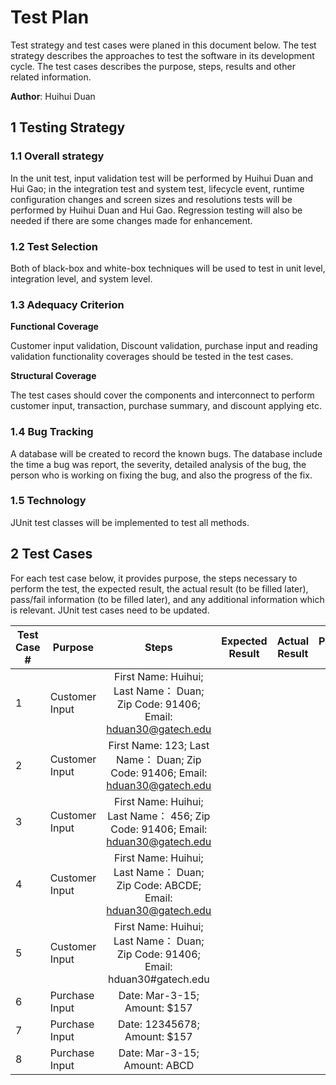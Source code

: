 # Test Plan

Test strategy and test cases were planed in this document below. The test strategy describes the approaches to test the software in its development cycle. The test cases describes the purpose, steps, results and other related information. 

**Author**: Huihui Duan

## 1 Testing Strategy

### 1.1 Overall strategy

In the unit test, input validation test will be performed by Huihui Duan and Hui Gao; in the integration test and system test, lifecycle event, runtime configuration changes and screen sizes and resolutions tests will be performed by Huihui Duan and Hui Gao. Regression testing will also be needed if there are some changes made for enhancement. 

### 1.2 Test Selection

Both of black-box and white-box techniques will be used to test in unit level, integration level, and system level. 

### 1.3 Adequacy Criterion

**Functional Coverage**

Customer input validation, Discount validation, purchase input and reading validation functionality coverages should be tested in the test cases. 

**Structural Coverage**

The test cases should cover the components and interconnect to perform customer input, transaction, purchase summary, and discount applying etc. 


### 1.4 Bug Tracking

A database will be created to record the known bugs. The database include the time a bug was report, the severity, detailed analysis of the bug, the person who is working on fixing the bug, and also the progress of the fix. 

### 1.5 Technology

JUnit test classes will be implemented to test all methods. 

## 2 Test Cases

For each test case below, it provides purpose, the steps necessary to perform the test, the expected result, the actual result (to be filled later), pass/fail information (to be filled later), and any additional information which is relevant. JUnit test cases need to be updated. 

| Test Case # | Purpose       | Steps         | Expected Result  |   Actual Result  | Pass/Fail Info | Other Info |
| ----------- | ------------- |:-------------:| :-------------:  |:-------------:   |:-------------: | ---------- |
| 1 | Customer Input | First Name: Huihui; Last Name： Duan; Zip Code: 91406; Email: hduan30@gatech.edu |  |  |  |  |
| 2 | Customer Input | First Name: 123; Last Name： Duan; Zip Code: 91406; Email: hduan30@gatech.edu |  |  |  |  |
| 3 | Customer Input | First Name: Huihui; Last Name： 456; Zip Code: 91406; Email: hduan30@gatech.edu |  |  |  |  |
| 4 | Customer Input | First Name: Huihui; Last Name： Duan; Zip Code: ABCDE; Email: hduan30@gatech.edu |  |  |  |  |
| 5 | Customer Input | First Name: Huihui; Last Name： Duan; Zip Code: 91406; Email: hduan30#gatech.edu |  |  |  |  |
| 6 | Purchase Input | Date: Mar-3-15; Amount: $157 |  |  |  |  |
| 7 | Purchase Input | Date: 12345678; Amount: $157 |  |  |  |  |
| 8 | Purchase Input | Date: Mar-3-15; Amount: ABCD |  |  |  |  |

